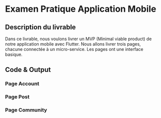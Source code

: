 # Examen Pratique Application Mobile

## Description du livrable
Dans ce livrable, nous voulons livrer un MVP (Minimal viable product) de notre application mobile avec Flutter. Nous allons livrer trois pages, chacune connectée à un micro-service. Les pages ont une interface basique. 

## Code & Output
### Page Account


### Page Post


### Page Community
